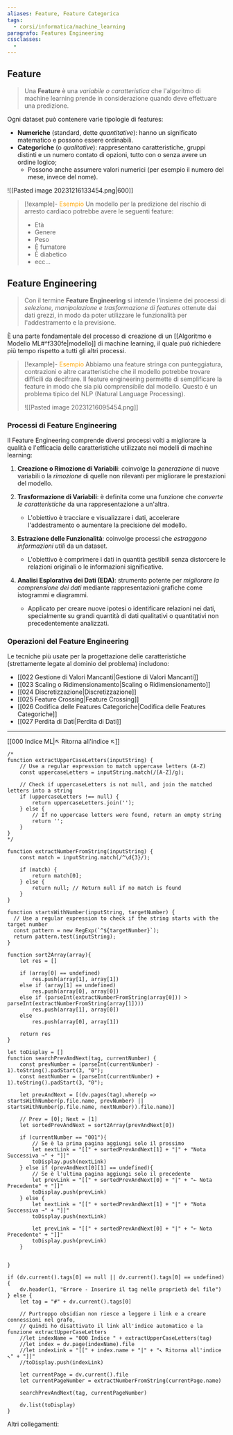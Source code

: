```yaml
---
aliases: Feature, Feature Categorica
tags:
  - corsi/informatica/machine_learning
paragrafo: Features Engineering
cssclasses:
  - 
---
```

## Feature
>Una **Feature** è una *variabile o caratteristica* che l'algoritmo di machine learning prende in considerazione quando deve effettuare una predizione.

Ogni dataset può contenere varie tipologie di features:
- **Numeriche** (standard, dette *quantitative*): hanno un significato matematico e possono essere ordinabili.
- **Categoriche** (o *qualitative*): rappresentano caratteristiche, gruppi distinti e un numero contato di opzioni, tutto con o senza avere un ordine logico;
	- Possono anche assumere valori numerici (per esempio il numero del mese, invece del nome).

![[Pasted image 20231216133454.png|600]]

> [!example]- <font color="orange">Esempio</font>
>Un modello per la predizione del rischio di arresto cardiaco potrebbe avere le seguenti feature:
>- Età
>- Genere
>- Peso
>- È fumatore
>- È diabetico
>- ecc...

## Feature Engineering

>Con il termine **Feature Engineering** si intende l'insieme dei processi di *selezione, manipolazione e trasformazione di features* ottenute dai dati grezzi, in modo da poter utilizzare le funzionalità per l'addestramento e la previsione.

È una parte fondamentale del processo di creazione di un [[Algoritmo e Modello ML#^f330fe|modello]] di machine learning, il quale può richiedere più tempo rispetto a tutti gli altri processi.

> [!example]- <font color="orange">Esempio</font>
>Abbiamo una feature stringa con punteggiatura, contrazioni o altre caratteristiche che il modello potrebbe trovare difficili da decifrare. Il feature engineering permette di semplificare la feature in modo che sia più comprensibile dal modello. Questo è un problema tipico del NLP (Natural Language Processing).
>
>![[Pasted image 20231216095454.png]]
### Processi di Feature Engineering

Il Feature Engineering comprende diversi processi volti a migliorare la qualità e l'efficacia delle caratteristiche utilizzate nei modelli di machine learning:

1. **Creazione o Rimozione di Variabili**: coinvolge la *generazione* di nuove variabili o la *rimozione* di quelle non rilevanti per migliorare le prestazioni del modello.

2. **Trasformazione di Variabili**: è definita come una funzione che *converte le caratteristiche* da una rappresentazione a un'altra.
	- L'obiettivo è tracciare e visualizzare i dati, accelerare l'addestramento o aumentare la precisione del modello.

3. **Estrazione delle Funzionalità**: coinvolge processi che *estraggono informazioni utili* da un dataset.
	- L'obiettivo è comprimere i dati in quantità gestibili senza distorcere le relazioni originali o le informazioni significative.

4. **Analisi Esplorativa dei Dati (EDA)**: strumento potente per *migliorare la comprensione dei dati* mediante rappresentazioni grafiche come istogrammi e diagrammi.
	- Applicato per creare nuove ipotesi o identificare relazioni nei dati, specialmente su grandi quantità di dati qualitativi o quantitativi non precedentemente analizzati.

### Operazioni del Feature Engineering
Le tecniche più usate per la progettazione delle caratteristiche (strettamente legate al dominio del problema) includono:
- [[022 Gestione di Valori Mancanti|Gestione di Valori Mancanti]]
- [[023 Scaling o Ridimensionamento|Scaling o Ridimensionamento]]
- [[024 Discretizzazione|Discretizzazione]]
- [[025 Feature Crossing|Feature Crossing]]
- [[026 Codifica delle Features Categoriche|Codifica delle Features Categoriche]]
- [[027 Perdita di Dati|Perdita di Dati]]





___
[[000 Indice ML|↖ Ritorna all'indice ↖]]

```dataviewjs
/*
function extractUpperCaseLetters(inputString) {
	// Use a regular expression to match uppercase letters (A-Z)
	const uppercaseLetters = inputString.match(/[A-Z]/g);
	
	// Check if uppercaseLetters is not null, and join the matched letters into a string
	if (uppercaseLetters !== null) {
		return uppercaseLetters.join('');
	} else {
	    // If no uppercase letters were found, return an empty string
	    return '';
	}
}
*/

function extractNumberFromString(inputString) {
	const match = inputString.match(/^\d{3}/);
	
	if (match) {
		return match[0];
	} else {
		return null; // Return null if no match is found
	}
}

function startsWithNumber(inputString, targetNumber) {
  // Use a regular expression to check if the string starts with the target number
  const pattern = new RegExp(`^${targetNumber}`);
  return pattern.test(inputString);
}

function sort2Array(array){
	let res = []
	
	if (array[0] == undefined)
		res.push(array[1], array[1])
	else if (array[1] == undefined)
		res.push(array[0], array[0])
	else if (parseInt(extractNumberFromString(array[0])) > parseInt(extractNumberFromString(array[1])))
		res.push(array[1], array[0])
	else
		res.push(array[0], array[1])
	
	return res
}

let toDisplay = []
function searchPrevAndNext(tag, currentNumber) {
	const prevNumber = (parseInt(currentNumber) - 1).toString().padStart(3, "0");
	const nextNumber = (parseInt(currentNumber) + 1).toString().padStart(3, "0");
	
	let prevAndNext = [(dv.pages(tag).where(p => startsWithNumber(p.file.name, prevNumber) || startsWithNumber(p.file.name, nextNumber)).file.name)]
	
	// Prev = [0]; Next = [1]
	let sortedPrevAndNext = sort2Array(prevAndNext[0])
	
	if (currentNumber == "001"){ 
		// Se è la prima pagina aggiungi solo il prossimo
		let nextLink = "[[" + sortedPrevAndNext[1] + "|" + "Nota Successiva →" + "]]"
		toDisplay.push(nextLink)
	} else if (prevAndNext[0][1] == undefined){
		// Se è l'ultima pagina aggiungi solo il precedente
		let prevLink = "[[" + sortedPrevAndNext[0] + "|" + "← Nota Precedente" + "]]"
		toDisplay.push(prevLink)
	} else {
		let nextLink = "[[" + sortedPrevAndNext[1] + "|" + "Nota Successiva →" + "]]"
		toDisplay.push(nextLink)
		
		let prevLink = "[[" + sortedPrevAndNext[0] + "|" + "← Nota Precedente" + "]]"
		toDisplay.push(prevLink)
	}
	
	
}

if (dv.current().tags[0] == null || dv.current().tags[0] == undefined){
	dv.header(1, "Errore - Inserire il tag nelle proprietà del file")
} else {
	let tag = "#" + dv.current().tags[0]

	// Purtroppo obsidian non riesce a leggere i link e a creare connessioni nel grafo,
	// quindi ho disattivato il link all'indice automatico e la funzione extractUpperCaseLetters
	//let indexName = "000 Indice " + extractUpperCaseLetters(tag)
	//let index = dv.page(indexName).file
	//let indexLink = "[[" + index.name + "|" + "↖ Ritorna all'indice ↖" + "]]"
	//toDisplay.push(indexLink)
	
	let currentPage = dv.current().file
	let currentPageNumber = extractNumberFromString(currentPage.name)
	
	searchPrevAndNext(tag, currentPageNumber)
	
	dv.list(toDisplay)
}
```

Altri collegamenti: 